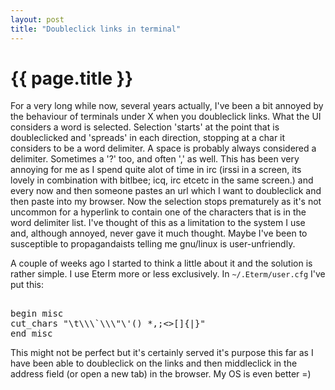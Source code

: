 ```yaml
---
layout: post
title: "Doubleclick links in terminal"
---
```


{{ page.title }}
================

For a very long while now, several years actually, I've been a bit annoyed by the behaviour of terminals under X when you doubleclick links. What the UI considers a word is selected. Selection 'starts' at the point that is doubleclicked and 'spreads' in each direction, stopping at a char it considers to be a word delimiter. A space is probably always considered a delimiter. Sometimes a '?' too, and often ',' as well. This has been very annoying for me as I spend quite alot of time in irc (irssi in a screen, its lovely in combination with bitlbee; icq, irc etcetc in the same screen.) and every now and then someone pastes an url which I want to doubleclick and then paste into my browser. Now the selection stops prematurely as it's not uncommon for a hyperlink to contain one of the characters that is in the word delimiter list. I've thought of this as a limitation to the system I use and, although annoyed, never gave it much thought. Maybe I've been to susceptible to propagandaists telling me gnu/linux is user-unfriendly.

A couple of weeks ago I started to think a little about it and the solution is rather simple. I use Eterm more or less exclusively.
In ``~/.Eterm/user.cfg`` I've put this:

<pre>
<eterm-0.9>
begin misc
cut_chars "\t\\\`\\\"\'() *,;<>[]{|}"
end misc
</pre>

This might not be perfect but it's certainly served it's purpose this far as I have been able to doubleclick on the links and then middleclick in the address field (or open a new tab) in the browser. My OS is even better =)